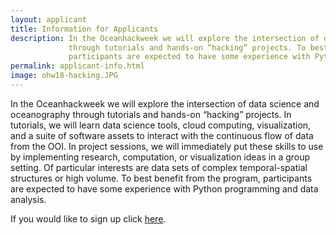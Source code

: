 ```yaml
---
layout: applicant
title: Information for Applicants
description: In the Oceanhackweek we will explore the intersection of data science and oceanography
             through tutorials and hands-on “hacking” projects. To best benefit from the program,
             participants are expected to have some experience with Python programming and data analysis.
permalink: applicant-info.html
image: ohw18-hacking.JPG
---
```

In the Oceanhackweek we will explore the intersection of data science and oceanography through tutorials and hands-on
“hacking” projects. In tutorials, we will learn data science tools, cloud computing, visualization,
and a suite of software assets to interact with the continuous flow of data from the OOI.
In project sessions, we will immediately put these skills to use by implementing research,
computation, or visualization ideas in a group setting. Of particular interests are data sets of
complex temporal-spatial structures or high volume. To best benefit from the program, participants
are expected to have some experience with Python programming and data analysis.

If you would like to sign up click [here](https://form.jotform.com/oceanhack/2018).

